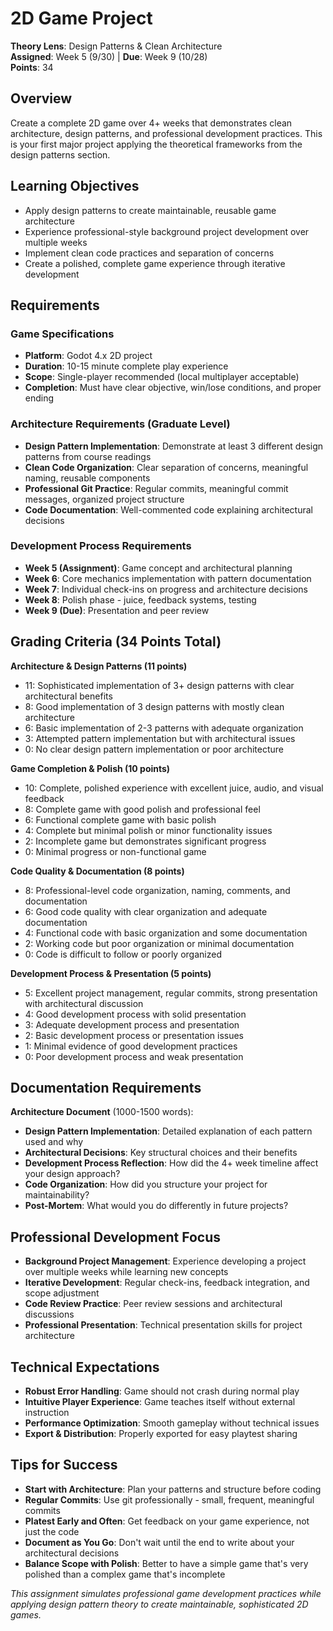 
# 2D Game Project
**Theory Lens**: Design Patterns & Clean Architecture  
**Assigned**: Week 5 (9/30) | **Due**: Week 9 (10/28)  
**Points**: 34

## Overview
Create a complete 2D game over 4+ weeks that demonstrates clean architecture, design patterns, and professional development practices. This is your first major project applying the theoretical frameworks from the design patterns section.

## Learning Objectives
- Apply design patterns to create maintainable, reusable game architecture
- Experience professional-style background project development over multiple weeks
- Implement clean code practices and separation of concerns
- Create a polished, complete game experience through iterative development

## Requirements

### Game Specifications
- **Platform**: Godot 4.x 2D project
- **Duration**: 10-15 minute complete play experience  
- **Scope**: Single-player recommended (local multiplayer acceptable)
- **Completion**: Must have clear objective, win/lose conditions, and proper ending

### Architecture Requirements (Graduate Level)
- **Design Pattern Implementation**: Demonstrate at least 3 different design patterns from course readings
- **Clean Code Organization**: Clear separation of concerns, meaningful naming, reusable components
- **Professional Git Practice**: Regular commits, meaningful commit messages, organized project structure
- **Code Documentation**: Well-commented code explaining architectural decisions

### Development Process Requirements  
- **Week 5 (Assignment)**: Game concept and architectural planning
- **Week 6**: Core mechanics implementation with pattern documentation
- **Week 7**: Individual check-ins on progress and architecture decisions  
- **Week 8**: Polish phase - juice, feedback systems, testing
- **Week 9 (Due)**: Presentation and peer review

## Grading Criteria (34 Points Total)

**Architecture & Design Patterns (11 points)**
- 11: Sophisticated implementation of 3+ design patterns with clear architectural benefits
- 8: Good implementation of 3 design patterns with mostly clean architecture  
- 6: Basic implementation of 2-3 patterns with adequate organization
- 3: Attempted pattern implementation but with architectural issues
- 0: No clear design pattern implementation or poor architecture

**Game Completion & Polish (10 points)**
- 10: Complete, polished experience with excellent juice, audio, and visual feedback
- 8: Complete game with good polish and professional feel
- 6: Functional complete game with basic polish
- 4: Complete but minimal polish or minor functionality issues
- 2: Incomplete game but demonstrates significant progress  
- 0: Minimal progress or non-functional game

**Code Quality & Documentation (8 points)**
- 8: Professional-level code organization, naming, comments, and documentation
- 6: Good code quality with clear organization and adequate documentation
- 4: Functional code with basic organization and some documentation
- 2: Working code but poor organization or minimal documentation
- 0: Code is difficult to follow or poorly organized

**Development Process & Presentation (5 points)**
- 5: Excellent project management, regular commits, strong presentation with architectural discussion
- 4: Good development process with solid presentation
- 3: Adequate development process and presentation
- 2: Basic development process or presentation issues
- 1: Minimal evidence of good development practices
- 0: Poor development process and weak presentation

## Documentation Requirements
**Architecture Document** (1000-1500 words):
- **Design Pattern Implementation**: Detailed explanation of each pattern used and why
- **Architectural Decisions**: Key structural choices and their benefits
- **Development Process Reflection**: How did the 4+ week timeline affect your design approach?
- **Code Organization**: How did you structure your project for maintainability?
- **Post-Mortem**: What would you do differently in future projects?

## Professional Development Focus
- **Background Project Management**: Experience developing a project over multiple weeks while learning new concepts
- **Iterative Development**: Regular check-ins, feedback integration, and scope adjustment
- **Code Review Practice**: Peer review sessions and architectural discussions  
- **Professional Presentation**: Technical presentation skills for project architecture

## Technical Expectations
- **Robust Error Handling**: Game should not crash during normal play
- **Intuitive Player Experience**: Game teaches itself without external instruction
- **Performance Optimization**: Smooth gameplay without technical issues
- **Export & Distribution**: Properly exported for easy playtest sharing

## Tips for Success
- **Start with Architecture**: Plan your patterns and structure before coding
- **Regular Commits**: Use git professionally - small, frequent, meaningful commits
- **Platest Early and Often**: Get feedback on your game experience, not just the code
- **Document as You Go**: Don't wait until the end to write about your architectural decisions
- **Balance Scope with Polish**: Better to have a simple game that's very polished than a complex game that's incomplete

*This assignment simulates professional game development practices while applying design pattern theory to create maintainable, sophisticated 2D games.*
